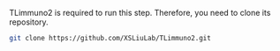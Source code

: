 TLimmuno2 is required to run this step. Therefore, you need to clone its repository.

``` bash
git clone https://github.com/XSLiuLab/TLimmuno2.git
```